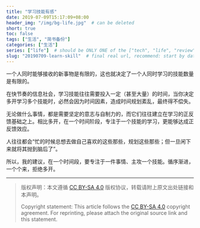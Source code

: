```yaml
---
title: "学习技能有感"
date: 2019-07-09T15:17:09+08:00
header_img: "/img/bg-life.jpg"  # can be deleted
short: true
toc: false
tags: ["生活", "简书备份"]
categories: ["生活"]
series: ["life"]  # should be ONLY ONE of the ["tech", "life", "review"]
slug: "20190709-learn-skill"  # final real url, recommend: start by date, follow lower case words with hyphen splitter. E.g., `20230316-text-title`
---
```


一个人同时能够接收的新事物是有限的，这也就决定了一个人同时学习的技能数量是有限的。

在快节奏的信息社会，学习技能往往需要投入一定（甚至大量）的时间，当你决定多开学习多个技能时，必然会因为时间因素，造成时间规划紊乱，最终得不偿失。

无论做什么事情，都是需要坚定的意志与自制力的，而它们往往建立在学习的正反馈基础之上。相比多开，在一个时间阶段，专注于一个技能的学习，更能够达成正反馈效应。

人往往都会“忙的时候总想去做自己喜欢的这些那些，规划这些那些；但一旦闲下来就将其抛到脑后了”。

所以，我的建议，在一个时间段，要专注于一件事情、主攻一个技能。循序渐进，一个个来，拒绝多开。

---

> 版权声明：本文遵循 [CC BY-SA 4.0](https://creativecommons.org/licenses/by-sa/4.0/deed.zh) 版权协议，转载请附上原文出处链接和本声明。
>
> Copyright statement: This article follows the [CC BY-SA 4.0](https://creativecommons.org/licenses/by-sa/4.0/deed.en) copyright agreement. For reprinting, please attach the original source link and this statement.
